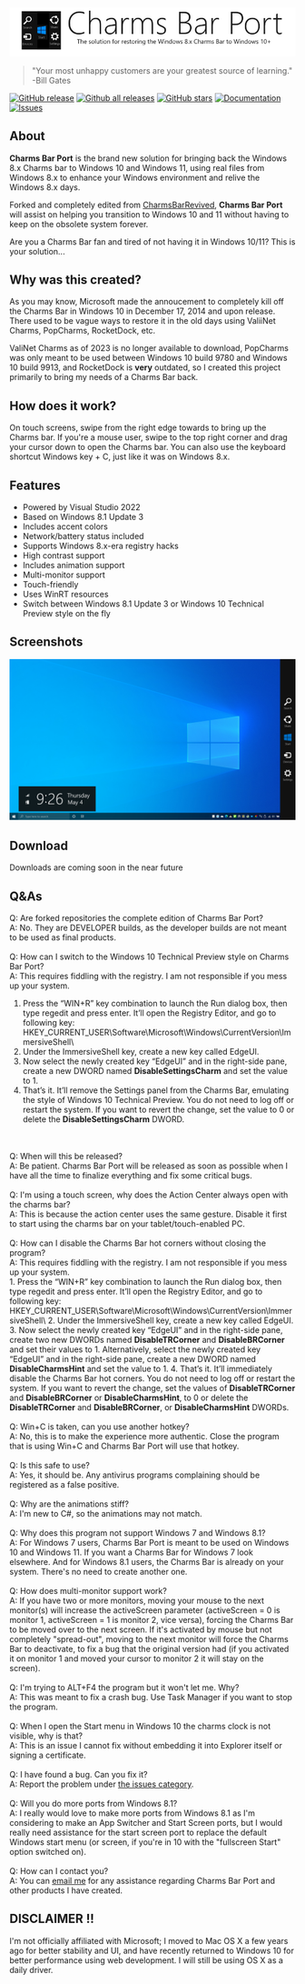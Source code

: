 <p align="center">
<img id="charmsbarPort" src="resource/darklogo.png"/>
</p>

<blockquote>
"Your most unhappy customers are your greatest source of learning."<br />-Bill Gates
</blockquote>

[![GitHub release](https://img.shields.io/github/release/Icepenguins101/charms-bar-port/all.svg)](https://github.com/Icepenguins101/charms-bar-port/releases)
[![Github all releases](https://img.shields.io/github/downloads/Icepenguins101/charms-bar-port/total.svg)](https://github.com/Icepenguins101/charms-bar-port/releases)
[![GitHub stars](https://img.shields.io/github/stars/Icepenguins101/charms-bar-port.svg)](https://github.com/Icepenguins101/charms-bar-port/stargazers)
[![Documentation](https://img.shields.io/badge/Docs-WIP-red.svg)](https://github.com/Icepenguins101/charms-bar-port/wiki)
[![Issues](https://img.shields.io/github/issues/Icepenguins101/charms-bar-port.svg)](https://github.com/Icepenguins101/charms-bar-port/issues)

## About
<b>Charms Bar Port</b> is the brand new solution for bringing back the Windows 8.x Charms bar to Windows 10 and Windows 11, using real files from Windows 8.x to <!-- meet your cravings and -->enhance your Windows environment and relive the Windows 8.x days.

Forked and completely edited from <a href="https://github.com/Jerhynh/CharmsBarRevived">CharmsBarRevived</a>, <b>Charms Bar Port</b> will assist on helping you transition to Windows 10 and 11 without having to keep on the obsolete system forever.

Are you a Charms Bar fan and tired of not having it in Windows 10/11? This is your solution... 

## Why was this created?
As you may know, Microsoft made the annoucement to completely kill off the Charms Bar in Windows 10 in December 17, 2014 and upon release. There used to be vague ways to restore it in the old days using ValiiNet Charms, PopCharms, RocketDock, etc.


ValiNet Charms as of 2023 is no longer available to download, PopCharms was only meant to be used between Windows 10 build 9780 and Windows 10 build 9913, and RocketDock is <b>very</b> outdated, so I created this project primarily to bring my needs of a Charms Bar back.

## How does it work?
On touch screens, swipe from the right edge towards to bring up the Charms bar. If you're a mouse user, swipe to the top right corner and drag your cursor down to open the Charms bar. You can also use the keyboard shortcut Windows key + C, just like it was on Windows 8.x.

## Features
* Powered by Visual Studio 2022
* Based on Windows 8.1 Update 3
* Includes accent colors
* Network/battery status included
* Supports Windows 8.x-era registry hacks
* High contrast support
* Includes animation support
* Multi-monitor support
* Touch-friendly
* Uses WinRT resources
* Switch between Windows 8.1 Update 3 or Windows 10 Technical Preview style on the fly

## Screenshots
<img src="resource/preview.png"/>

## Download
Downloads are coming soon in the near future

## Q&As
Q: Are forked repositories the complete edition of Charms Bar Port?<br />
A: No. They are DEVELOPER builds, as the developer builds are not meant to be used as final products.
<br />
<br />
Q: How can I switch to the Windows 10 Technical Preview style on Charms Bar Port?<br />
A: This requires fiddling with the registry. I am not responsible if you mess up your system.
<br />
1. Press the “WIN+R” key combination to launch the Run dialog box, then type regedit and press enter. It’ll open the Registry Editor, and go to following key: 
HKEY_CURRENT_USER\Software\Microsoft\Windows\CurrentVersion\ImmersiveShell\
2. Under the ImmersiveShell key, create a new key called EdgeUI.
3. Now select the newly created key “EdgeUI” and in the right-side pane, create a new DWORD named <b>DisableSettingsCharm</b> and set the value to 1.
4. That’s it. It’ll remove the Settings panel from the Charms Bar, emulating the style of Windows 10 Technical Preview. You do not need to log off or restart the system. If you want to revert the change, set the value to 0 or delete the <b>DisableSettingsCharm</b> DWORD.
<br />
<br />
Q: When will this be released?<br />
A: Be patient. Charms Bar Port will be released as soon as possible when I have all the time to finalize everything and fix some critical bugs.
<br />
<br />
Q: I'm using a touch screen, why does the Action Center always open with the charms bar?<br />
A: This is because the action center uses the same gesture. Disable it first to start using the charms bar on your tablet/touch-enabled PC.
<br />
<br />
Q: How can I disable the Charms Bar hot corners without closing the program?<br />
A: This requires fiddling with the registry. I am not responsible if you mess up your system.
<br />
1. Press the “WIN+R” key combination to launch the Run dialog box, then type regedit and press enter. It’ll open the Registry Editor, and go to following key: 
HKEY_CURRENT_USER\Software\Microsoft\Windows\CurrentVersion\ImmersiveShell\
2. Under the ImmersiveShell key, create a new key called EdgeUI.
3. Now select the newly created key “EdgeUI” and in the right-side pane, create two new DWORDs named <b>DisableTRCorner</b> and <b>DisableBRCorner</b> and set their values to 1. Alternatively, select the newly created key “EdgeUI” and in the right-side pane, create a new DWORD named <b>DisableCharmsHint</b> and set the value to 1.
4. That’s it. It’ll immediately disable the Charms Bar hot corners. You do not need to log off or restart the system. If you want to revert the change, set the values of <b>DisableTRCorner</b> and <b>DisableBRCorner</b> or <b>DisableCharmsHint</b>, to 0 or delete the <b>DisableTRCorner</b> and <b>DisableBRCorner</b>, or <b>DisableCharmsHint</b> DWORDs.
<br />
<br />
Q: Win+C is taken, can you use another hotkey?<br />
A: No, this is to make the experience more authentic. Close the program that is using Win+C and Charms Bar Port will use that hotkey.
<br />
<br />
Q: Is this safe to use?<br />
A: Yes, it should be. Any antivirus programs complaining should be registered as a false positive.
<br />
<br />
Q: Why are the animations stiff?<br />
A: I'm new to C#, so the animations may not match.
<br />
<br />
Q: Why does this program not support Windows 7 and Windows 8.1?<br />
A: For Windows 7 users, Charms Bar Port is meant to be used on Windows 10 and Windows 11. If you want a Charms Bar for Windows 7 look elsewhere. And for Windows 8.1 users, the Charms Bar is already on your system. There's no need to create another one.
<br />
<br />
Q: How does multi-monitor support work?<br />
A: If you have two or more monitors, moving your mouse to the next monitor(s) will increase the activeScreen parameter (activeScreen = 0 is monitor 1, activeScreen = 1 is monitor 2, vice versa), forcing the Charms Bar to be moved over to the next screen. If it's activated by mouse but not completely "spread-out", moving to the next monitor will force the Charms Bar to deactivate, to fix a bug that the original version had (if you activated it on monitor 1 and moved your cursor to monitor 2 it will stay on the screen).
<br />
<br />
Q: I'm trying to ALT+F4 the program but it won't let me. Why?<br />
A: This was meant to fix a crash bug. Use Task Manager if you want to stop the program.
<br />
<br />
Q: When I open the Start menu in Windows 10 the charms clock is not visible, why is that?<br />
A: This is an issue I cannot fix without embedding it into Explorer itself or signing a certificate.
<br />
<br />
Q: I have found a bug. Can you fix it?<br />
A: Report the problem under <a href="https://github.com/Icepenguins101/charms-bar-port/issues">the issues category</a>.
<br />
<br />
Q: Will you do more ports from Windows 8.1?<br />
A: I really would love to make more ports from Windows 8.1 as I'm considering to make an App Switcher and Start Screen ports, but I would really need assistance for the start screen port to replace the default Windows start menu (or screen, if you're in 10 with the "fullscreen Start" option switched on).
<br />
<br />
Q: How can I contact you?<br />
A: You can <a href="mailto:jaydenwmontoya@icloud.com">email me</a> for any assistance regarding Charms Bar Port and other products I have created.

## DISCLAIMER !!
I'm not officially affiliated with Microsoft; I moved to Mac OS X a few years ago for better stability and UI, and have recently returned to Windows 10 for better performance using web development. I will still be using OS X as a daily driver.
